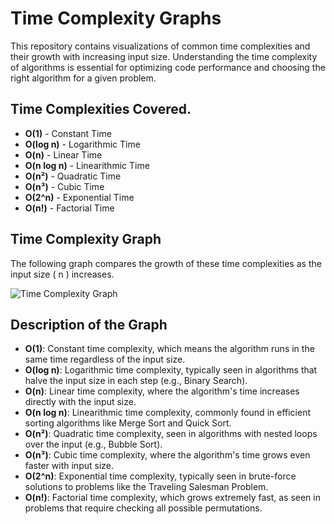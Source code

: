 # Time Complexity Graphs

This repository contains visualizations of common time complexities and their growth with increasing input size. Understanding the time complexity of algorithms is essential for optimizing code performance and choosing the right algorithm for a given problem.

## Time Complexities Covered.

- **O(1)** - Constant Time
- **O(log n)** - Logarithmic Time
- **O(n)** - Linear Time
- **O(n log n)** - Linearithmic Time
- **O(n²)** - Quadratic Time
- **O(n³)** - Cubic Time
- **O(2^n)** - Exponential Time
- **O(n!)** - Factorial Time

## Time Complexity Graph

The following graph compares the growth of these time complexities as the input size \( n \) increases.

![Time Complexity Graph](https://drive.google.com/uc?export=view&id=1PtUXwFmPdotJaXyjXuJ12aRPHqs0Q7QZ)

## Description of the Graph

- **O(1)**: Constant time complexity, which means the algorithm runs in the same time regardless of the input size.
- **O(log n)**: Logarithmic time complexity, typically seen in algorithms that halve the input size in each step (e.g., Binary Search).
- **O(n)**: Linear time complexity, where the algorithm's time increases directly with the input size.
- **O(n log n)**: Linearithmic time complexity, commonly found in efficient sorting algorithms like Merge Sort and Quick Sort.
- **O(n²)**: Quadratic time complexity, seen in algorithms with nested loops over the input (e.g., Bubble Sort).
- **O(n³)**: Cubic time complexity, where the algorithm's time grows even faster with input size.
- **O(2^n)**: Exponential time complexity, typically seen in brute-force solutions to problems like the Traveling Salesman Problem.
- **O(n!)**: Factorial time complexity, which grows extremely fast, as seen in problems that require checking all possible permutations.


